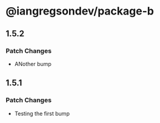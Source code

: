 # @iangregsondev/package-b

## 1.5.2

### Patch Changes

- ANother bump

## 1.5.1

### Patch Changes

- Testing the first bump
